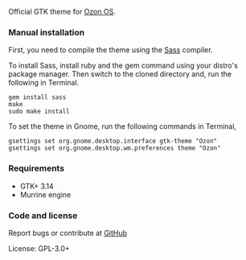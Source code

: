 Official GTK theme for [Ozon OS](https://github.com/ozonos/).

### Manual installation

First, you need to compile the theme using the [Sass](http://sass-lang.com/) compiler.

To install Sass, install ruby and the gem command using your distro's package manager. Then switch to the cloned directory and, run the following in Terminal.

```
gem install sass
make
sudo make install
```

To set the theme in Gnome, run the following commands in Terminal,

```
gsettings set org.gnome.desktop.interface gtk-theme "Ozon"
gsettings set org.gnome.desktop.wm.preferences theme "Ozon"
```

### Requirements

* GTK+ 3.14
* Murrine engine

### Code and license

Report bugs or contribute at [GitHub](https://github.com/ozonos/ozon-gtk-theme)

License: GPL-3.0+
